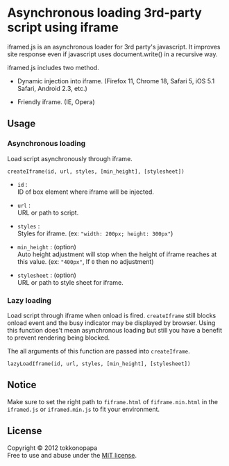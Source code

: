Asynchronous loading 3rd-party script using iframe
==================================================

iframed.js is an asynchronous loader for 3rd party's javascript.
It improves site response even if javascript uses document.write()
in a recursive way.

iframed.js includes two method.

* Dynamic injection into iframe. (Firefox 11, Chrome 18, Safari 5, 
  iOS 5.1 Safari, Android 2.3, etc.)

* Friendly iframe. (IE, Opera)

Usage
-----
### Asynchronous loading ###

Load script asynchronously through iframe.

    createIframe(id, url, styles, [min_height], [stylesheet])

*   `id` :  
    ID of box element where iframe will be injected.

*   `url` :  
    URL or path to script.

*   `styles` :  
    Styles for iframe. (ex: `"width: 200px; height: 300px"`)

*   `min_height` : (option)  
    Auto height adjustment will stop when the height of iframe reaches at 
    this value. (ex: `"400px"`, If `0` then no adjustment)

*   `stylesheet` : (option)  
    URL or path to style sheet for iframe.

### Lazy loading ###
Load script through iframe when onload is fired. `createIframe` still blocks 
onload event and the busy indicator may be displayed by browser. Using this
function does't mean asynchronous loading but still you have a benefit to 
prevent rendering being blocked.

The all arguments of this function are passed into `createIframe`.

    lazyLoadIframe(id, url, styles, [min_height], [stylesheet])

Notice
------
Make sure to set the right path to `fiframe.html` of `fiframe.min.html` in the 
`iframed.js` or `iframed.min.js` to fit your environment.

License
-------
Copyright &copy; 2012 tokkonopapa  
Free to use and abuse under the [MIT license][MIT].
 
[MIT]: http://www.opensource.org/licenses/mit-license.php
